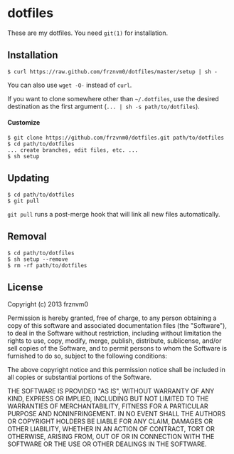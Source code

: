 # dotfiles

These are my dotfiles. You need `git(1)` for installation.

## Installation

    $ curl https://raw.github.com/frznvm0/dotfiles/master/setup | sh -

You can also use `wget -O-` instead of `curl`.

If you want to clone somewhere other than `~/.dotfiles`, use the desired destination as the first argument (`... | sh -s path/to/dotfiles`).

#### Customize

    $ git clone https://github.com/frzvnm0/dotfiles.git path/to/dotfiles
    $ cd path/to/dotfiles
    ... create branches, edit files, etc. ...
    $ sh setup

## Updating

    $ cd path/to/dotfiles
    $ git pull

`git pull` runs a post-merge hook that will link all new files automatically.

## Removal

    $ cd path/to/dotfiles
    $ sh setup --remove
    $ rm -rf path/to/dotfiles

## License

Copyright (c) 2013 frznvm0

Permission is hereby granted, free of charge, to any person obtaining a copy of this software and associated documentation files (the "Software"), to deal in the Software without restriction, including without limitation the rights to use, copy, modify, merge, publish, distribute, sublicense, and/or sell copies of the Software, and to permit persons to whom the Software is furnished to do so, subject to the following conditions:

The above copyright notice and this permission notice shall be included in all copies or substantial portions of the Software.

THE SOFTWARE IS PROVIDED "AS IS", WITHOUT WARRANTY OF ANY KIND, EXPRESS OR IMPLIED, INCLUDING BUT NOT LIMITED TO THE WARRANTIES OF MERCHANTABILITY, FITNESS FOR A PARTICULAR PURPOSE AND NONINFRINGEMENT. IN NO EVENT SHALL THE AUTHORS OR COPYRIGHT HOLDERS BE LIABLE FOR ANY CLAIM, DAMAGES OR OTHER LIABILITY, WHETHER IN AN ACTION OF CONTRACT, TORT OR OTHERWISE, ARISING FROM, OUT OF OR IN CONNECTION WITH THE SOFTWARE OR THE USE OR OTHER DEALINGS IN THE SOFTWARE.

